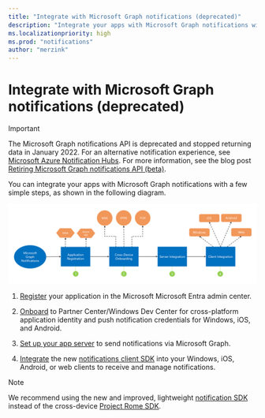 ```yaml
---
title: "Integrate with Microsoft Graph notifications (deprecated)"
description: "Integrate your apps with Microsoft Graph notifications with a few simple steps (deprecated)."
ms.localizationpriority: high
ms.prod: "notifications"
author: "merzink"
---
```


# Integrate with Microsoft Graph notifications (deprecated)

> [!IMPORTANT]
> The Microsoft Graph notifications API is deprecated and stopped returning data in January 2022. For an alternative notification experience, see [Microsoft Azure Notification Hubs](/azure/notification-hubs). For more information, see the blog post [Retiring Microsoft Graph notifications API (beta)](https://devblogs.microsoft.com/microsoft365dev/retiring-microsoft-graph-notifications/).

You can integrate your apps with Microsoft Graph notifications with a few simple steps, as shown in the following diagram.

![Image showing the steps to onboard notifications: registration, cross-device onboarding, server integration, and client integration](images/notifications-integration-e2e-overview.png)

1.  [Register](notifications-integration-app-registration.md) your application in the Microsoft Microsoft Entra admin center.

2. [Onboard](notifications-integration-cross-device-experiences-onboarding.md) to Partner Center/Windows Dev Center for cross-platform application identity and push notification credentials for Windows, iOS, and Android.

3.  [Set up your app server](notifications-integrating-app-server.md) to send notifications via Microsoft Graph.

4.  [Integrate](notifications-integrating-with-windows.md) the new [notifications client SDK](https://aka.ms/GNSDK) into your Windows, iOS, Android, or web clients to receive and manage notifications.

> [!NOTE]
> We recommend using the new and improved, lightweight [notification SDK](https://aka.ms/GNSDK) instead of the cross-device [Project Rome SDK](https://github.com/microsoft/project-rome).
